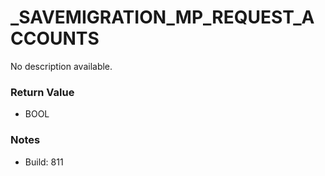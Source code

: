 # _SAVEMIGRATION_MP_REQUEST_ACCOUNTS

No description available.

### Return Value
* BOOL

### Notes
* Build: 811

